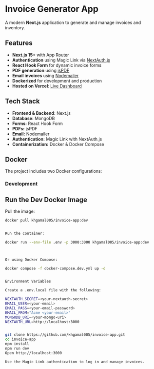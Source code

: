 # Invoice Generator App

A modern **Next.js** application to generate and manage invoices and inventory.

## Features

- **Next.js 15+** with App Router  
- **Authentication** using Magic Link via [NextAuth.js](https://next-auth.js.org/)  
- **React Hook Form** for dynamic invoice forms  
- **PDF generation** using [jsPDF](https://github.com/parallax/jsPDF)  
- **Email invoices** using [Nodemailer](https://nodemailer.com/)  
- **Dockerized** for development and production  
- **Hosted on Vercel**: [Live Dashboard](https://generate-invoice-5wof.vercel.app/dashboard)  



## Tech Stack

- **Frontend & Backend:** Next.js  
- **Database:** MongoDB  
- **Forms:** React Hook Form  
- **PDFs:** jsPDF  
- **Email:** Nodemailer  
- **Authentication:** Magic Link with NextAuth.js  
- **Containerization:** Docker & Docker Compose  

## Docker

The project includes two Docker configurations:

### Development

## Run the Dev Docker Image

Pull the image:

```bash
docker pull khgamal005/invoice-app:dev


Run the container:

docker run --env-file .env -p 3000:3000 khgamal005/invoice-app:dev



Or using Docker Compose:

docker compose -f docker-compose.dev.yml up -d


Environment Variables

Create a .env.local file with the following:

NEXTAUTH_SECRET=<your-nextauth-secret>
EMAIL_USER=<your-email>
EMAIL_PASS=<your-email-password>
EMAIL_FROM="Acme <your-email>"
MONGODB_URI=<your-mongo-uri>
NEXTAUTH_URL=http://localhost:3000


git clone https://github.com/khgamal005/invoice-app.git
cd invoice-app
npm install
npm run dev
Open http://localhost:3000

Use the Magic Link authentication to log in and manage invoices.